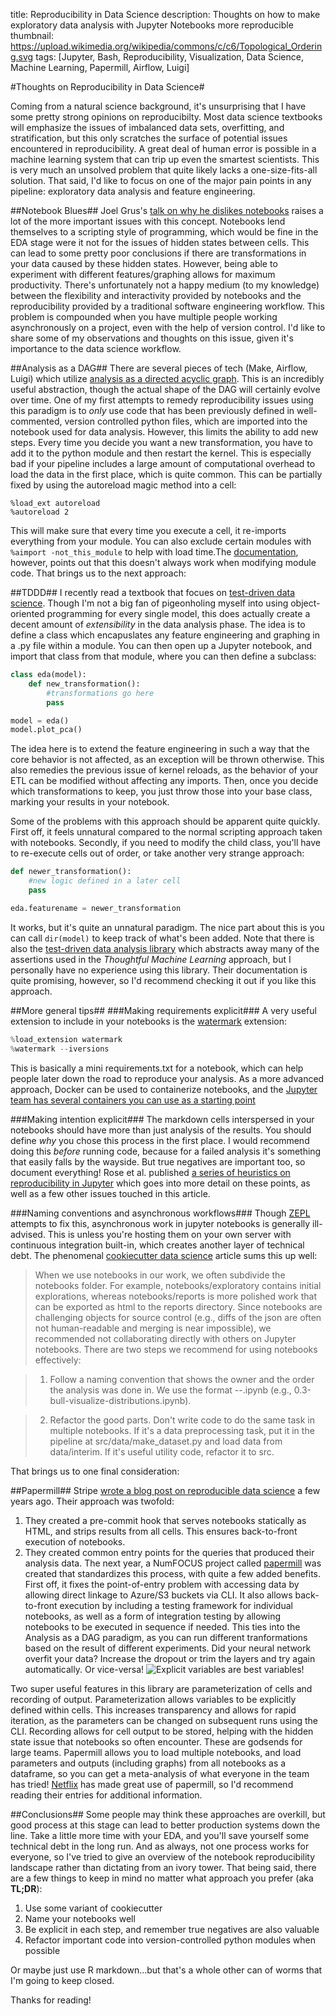 title: Reproducibility in Data Science
description: Thoughts on how to make exploratory data analysis with Jupyter Notebooks more reproducible
thumbnail: https://upload.wikimedia.org/wikipedia/commons/c/c6/Topological_Ordering.svg
tags: [Jupyter, Bash, Reproducibility, Visualization, Data Science, Machine Learning, Papermill, Airflow, Luigi]

#Thoughts on Reproducibility in Data Science#

Coming from a natural science background, it's unsurprising that I have some pretty strong opinions on reproducibilty. Most data science textbooks will emphasize the issues of imbalanced data sets, overfitting, and stratification, but this only scratches the surface of potential issues encountered in reproducibility. A great deal of human error is possible in a machine learning system that can trip up even the smartest scientists. This is very much an unsolved problem that quite likely lacks a one-size-fits-all solution. That said, I'd like to focus on one of the major pain points in any pipeline: exploratory data analysis and feature engineering.

##Notebook Blues##
Joel Grus's [talk on why he dislikes notebooks](https://docs.google.com/presentation/d/1n2RlMdmv1p25Xy5thJUhkKGvjtV-dkAIsUXP-AL4ffI/edit#slide=id.g3a428e2eb8_0_241) raises a lot of the more important issues with this concept. Notebooks lend themselves to a scripting style of programming, which would be fine in the EDA stage were it not for the issues of hidden states between cells. This can lead to some pretty poor conclusions if there are transformations in your data caused by these hidden states. However, being able to experiment with different features/graphing allows for maximum productivity. There's unfortunately not a happy medium (to my knowledge) between the flexibility and interactivity provided by notebooks and the reproducibility provided by a traditional software engineering workflow. This problem is compounded when you have multiple people working asynchronously on a project, even with the help of version control. I'd like to share some of my observations and thoughts on this issue, given it's importance to the data science workflow.

##Analysis as a DAG##
There are several pieces of tech (Make, Airflow, Luigi) which utilize [analysis as a directed acyclic graph](https://drivendata.github.io/cookiecutter-data-science/).  This is an incredibly useful abstraction, though the actual shape of the DAG will certainly evolve over time. One of my first attempts to remedy reproducibility issues using this paradigm is to *only* use code that has been previously defined in well-commented, version controlled python files, which are imported into the notebook used for data analysis. However, this limits the ability to add new steps. Every time you decide you want a new transformation, you have to add it to the python module and then restart the kernel. This is especially bad if your pipeline includes a large amount of computational overhead to load the data in the first place, which is quite common. This can be partially fixed by using the autoreload magic method into a cell:
```
%load_ext autoreload
%autoreload 2
```
This will make sure that every time you execute a cell, it re-imports everything from your module. You can also exclude certain modules with ```%aimport -not_this_module``` to help with load time.The [documentation](https://ipython.readthedocs.io/en/stable/config/extensions/autoreload.html?highlight=autoreload), however, points out that this doesn't always work when modifying module code. That brings us to the next approach:

##TDDD##
I recently read a textbook that focues on [test-driven data science](https://www.amazon.com/Thoughtful-Machine-Learning-Python-Test-Driven-ebook/dp/B01N12DLF9). Though I'm not a big fan of pigeonholing myself into using object-oriented programming for every single model, this does actually create a decent amount of *extensibility* in the data analysis phase. The idea is to define a class which encapuslates any feature engineering and graphing in a .py file within a module. You can then open up a Jupyter notebook, and import that class from that module, where you can then define a subclass:
```python
class eda(model):
    def new_transformation():
        #transformations go here
        pass

model = eda()
model.plot_pca()
```
The idea here is to extend the feature engineering in such a way that the core behavior is not affected, as an exception will be thrown otherwise.  This also remedies the previous issue of kernel reloads, as the behavior of your ETL can be modified without affecting any imports. Then, once you decide which transformations to keep, you just throw those into your base class, marking your results in your notebook. 

Some of the problems with this approach should be apparent quite quickly. First off, it feels unnatural compared to the normal scripting approach taken with notebooks. Secondly, if you need to modify the child class, you'll have to re-execute cells out of order, or take another very strange approach:
```python
def newer_transformation():
    #new logic defined in a later cell
    pass

eda.featurename = newer_transformation
```

It works, but it's quite an unnatural paradigm. The nice part about this is you can call ```dir(model)``` to keep track of what's been added. Note that there is also the [test-driven data analysis library](http://www.tdda.info/pdf/tdda-quickref.pdf) which abstracts away many of the assertions used in the *Thoughtful Machine Learning* approach, but I personally have no experience using this library. Their documentation is quite promising, however, so I'd recommend checking it out if you like this approach.

##More general tips##
###Making requirements explicit###
A very useful extension to include in your notebooks is the [watermark](https://github.com/rasbt/watermark) extension:
```python
%load_extension watermark
%watermark --iversions
```
This is basically a mini requirements.txt for a notebook, which can help people later down the road to reproduce your analysis. As a more advanced approach, Docker can be used to containerize notebooks, and the [Jupyter team has several containers you can use as a starting point](https://jupyter-docker-stacks.readthedocs.io/en/latest/using/selecting.html)

###Making intention explicit###
The markdown cells interspersed in your notebooks should have more than just analysis of the results. You should define *why* you chose this process in the first place. I would recommend doing this *before* running code, because for a failed analysis it's something that easily falls by the wayside. But true negatives are important too, so document everything! Rose et al. published [a series of heuristics on reproducibility in Jupyter](https://arxiv.org/abs/1810.08055) which goes into more detail on these points, as well as a few other issues touched in this article.

###Naming conventions and asynchronous workflows###
Though [ZEPL](https://www.zepl.com/) attempts to fix this, asynchronous work in jupyter notebooks is generally ill-advised. This is unless you're hosting them on your own server with continuous integration built-in, which creates another layer of technical debt. The phenomenal [cookiecutter data science](http://drivendata.github.io/cookiecutter-data-science/) article sums this up well:

>When we use notebooks in our work, we often subdivide the notebooks folder. For example, notebooks/exploratory contains initial explorations, whereas notebooks/reports is more polished work that can be exported as html to the reports directory. Since notebooks are challenging objects for source control (e.g., diffs of the json are often not human-readable and merging is near impossible), we recommended not collaborating directly with others on Jupyter notebooks. There are two steps we recommend for using notebooks effectively:

>1. Follow a naming convention that shows the owner and the order the analysis was done in. We use the format <step>-<ghuser>-<description>.ipynb (e.g., 0.3-bull-visualize-distributions.ipynb).

>2. Refactor the good parts. Don't write code to do the same task in multiple notebooks. If it's a data preprocessing task, put it in the pipeline at src/data/make_dataset.py and load data from data/interim. If it's useful utility code, refactor it to src.

That brings us to one final consideration:  

##Papermill##
Stripe [wrote a blog post on reproducible data science](https://stripe.com/blog/reproducible-research) a few years ago. Their approach was twofold: 
1. They created a pre-commit hook that serves notebooks statically as HTML, and strips results from all cells. This ensures back-to-front execution of notebooks.
2. They created common entry points for the queries that produced their analysis data.
The next year, a NumFOCUS project called [papermill](https://github.com/nteract/papermill) was created that standardizes this process, with quite a few added benefits. First off, it fixes the point-of-entry problem with accessing data by allowing direct linkage to Azure/S3 buckets via CLI. It also allows back-to-front execution by including a testing framework for individual notebooks, as well as a form of integration testing by allowing notebooks to be executed in sequence if needed. This ties into the Analysis as a DAG paradigm, as you can run different tranformations based on the result of different experiments. Did your neural network overfit your data? Increase the dropout or trim the layers and try again automatically. Or vice-versa!
![Explicit variables are best variables!](https://github.com/nteract/papermill/raw/master/docs/img/enable_parameters.gif)

Two super useful features in this library are parameterization of cells and recording of output. Parameterization allows variables to be explicitly defined within cells. This increases transparency and allows for rapid iteration, as the parameters can be changed on subsequent runs using the CLI. Recording allows for cell output to be stored, helping with the hidden state issue that notebooks so often encounter. These are godsends for large teams. Papermill allows you to load multiple notebooks, and load parameters and outputs (including graphs) from all notebooks as a dataframe, so you can get a meta-analysis of what everyone in the team has tried! [Netflix](https://medium.com/netflix-techblog/scheduling-notebooks-348e6c14cfd6) has made great use of papermill, so I'd recommend reading their entries for additional information.

##Conclusions##
Some people may think these approaches are overkill, but good process at this stage can lead to better production systems down the line. Take a little more time with your EDA, and you'll save yourself some technical debt in the long run. And as always, not one process works for everyone, so I've tried to give an overview of the notebook reproducibility landscape rather than dictating from an ivory tower. That being said, there are a few things to keep in mind no matter what approach you prefer (aka **TL;DR**):

1. Use some variant of cookiecutter
2. Name your notebooks well
3. Be explicit in each step, and remember true negatives are also valuable
4. Refactor important code into version-controlled python modules when possible

Or maybe just use R markdown...but that's a whole other can of worms that I'm going to keep closed.

Thanks for reading!




